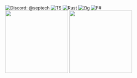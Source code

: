 <!--<h2>Average developer</h2>-->

<div>
<img src="https://img.shields.io/badge/Discord-%40septech-brightgreen?style=flat&logo=Discord&color=1A1B27&labelColor=1A1B27" alt="Discord: @septech">
<img src="https://img.shields.io/badge/TypeScript-3178C6?logo=typescript&logoColor=fff&color=1A1B27" alt="TS">
<img src="https://img.shields.io/badge/Rust-%23000000.svg?e&logo=rust&logoColor=white&color=1A1B27" alt="Rust">
<img src="https://img.shields.io/badge/Zig-F7A41D?logo=zig&logoColor=fff&color=1A1B27" alt="Zig">
<img src="https://img.shields.io/badge/F%23-378BBA?logo=fsharp&logoColor=fff&color=1A1B27" alt="F#">
</div>

<div>
<img align="center" height="200" src="https://github-readme-stats-seven-alpha-91.vercel.app/api?username=septechx&theme=tokyonight">
<img align="center" height="200" src="https://github-readme-stats-seven-alpha-91.vercel.app/api/top-langs/?username=septechx&theme=tokyonight&layout=compact&size_weight=0.5&count_weight=0.5&langs_count=8&exclude_repo=dotfiles,unduck">
</div>

<!--
<hr>

<div>
<a href="https://github.com/septechx/oxfmt"><img src="https://github-readme-stats-seven-alpha-91.vercel.app/api/pin/?username=septechx&repo=oxfmt&theme=tokyonight"></a>
<a href="https://github.com/septechx/mcmodbuild"><img src="https://github-readme-stats-seven-alpha-91.vercel.app/api/pin/?username=septechx&repo=mcmodbuild&theme=tokyonight"></a>
</div>
-->
